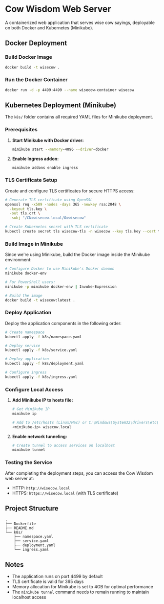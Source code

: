 # Cow Wisdom Web Server

A containerized web application that serves wise cow sayings, deployable on both Docker and Kubernetes (Minikube).

## Docker Deployment

### Build Docker Image

```bash
docker build -t wisecow .
```

### Run the Docker Container

```bash
docker run -d -p 4499:4499 --name wisecow-container wisecow
```

## Kubernetes Deployment (Minikube)

The `k8s/` folder contains all required YAML files for Minikube deployment.

### Prerequisites

1. **Start Minikube with Docker driver:**
   ```bash
   minikube start --memory=4096 --driver=docker
   ```

2. **Enable Ingress addon:**
   ```bash
   minikube addons enable ingress
   ```

### TLS Certificate Setup

Create and configure TLS certificates for secure HTTPS access:

```bash
# Generate TLS certificate using OpenSSL
openssl req -x509 -nodes -days 365 -newkey rsa:2048 \
  -keyout tls.key \
  -out tls.crt \
  -subj "/CN=wisecow.local/O=wisecow"

# Create Kubernetes secret with TLS certificate
kubectl create secret tls wisecow-tls -n wisecow --key tls.key --cert tls.crt
```

### Build Image in Minikube

Since we're using Minikube, build the Docker image inside the Minikube environment:

```bash
# Configure Docker to use Minikube's Docker daemon
minikube docker-env

# For PowerShell users:
minikube -p minikube docker-env | Invoke-Expression

# Build the image
docker build -t wisecow:latest .
```

### Deploy Application

Deploy the application components in the following order:

```bash
# Create namespace
kubectl apply -f k8s/namespace.yaml

# Deploy service
kubectl apply -f k8s/service.yaml

# Deploy application
kubectl apply -f k8s/deployment.yaml

# Configure ingress
kubectl apply -f k8s/ingress.yaml
```

### Configure Local Access

1. **Add Minikube IP to hosts file:**
   ```bash
   # Get Minikube IP
   minikube ip
   
   # Add to /etc/hosts (Linux/Mac) or C:\Windows\System32\drivers\etc\hosts (Windows)
   <minikube-ip> wisecow.local
   ```

2. **Enable network tunneling:**
   ```bash
   # Create tunnel to access services on localhost
   minikube tunnel
   ```

### Testing the Service

After completing the deployment steps, you can access the Cow Wisdom web server at:
- HTTP: `http://wisecow.local`
- HTTPS: `https://wisecow.local` (with TLS certificate)

## Project Structure

```
.
├── Dockerfile
├── README.md
└── k8s/
    ├── namespace.yaml
    ├── service.yaml
    ├── deployment.yaml
    └── ingress.yaml
```

## Notes

- The application runs on port 4499 by default
- TLS certificate is valid for 365 days
- Memory allocation for Minikube is set to 4GB for optimal performance
- The `minikube tunnel` command needs to remain running to maintain localhost access